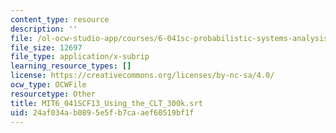 ```yaml
---
content_type: resource
description: ''
file: /ol-ocw-studio-app/courses/6-041sc-probabilistic-systems-analysis-and-applied-probability-fall-2013/24af034ab0895e5fb7caaef60519bf1f_MIT6_041SCF13_Using_the_CLT_300k.vtt
file_size: 12697
file_type: application/x-subrip
learning_resource_types: []
license: https://creativecommons.org/licenses/by-nc-sa/4.0/
ocw_type: OCWFile
resourcetype: Other
title: MIT6_041SCF13_Using_the_CLT_300k.srt
uid: 24af034a-b089-5e5f-b7ca-aef60519bf1f
---
```


